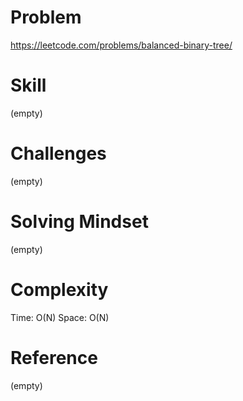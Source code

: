 
# Problem
https://leetcode.com/problems/balanced-binary-tree/

# Skill
(empty)

# Challenges
(empty)

# Solving Mindset
(empty)

# Complexity
Time: O(N)
Space: O(N)

# Reference
(empty)

